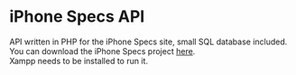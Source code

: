 # iPhone Specs API
API written in PHP for the iPhone Specs site, small SQL database included.<br/>
You can download the iPhone Specs project <a href="https://github.com/profkosmosic/iphone-specs-angular">here</a>.<br/>
Xampp needs to be installed to run it.
